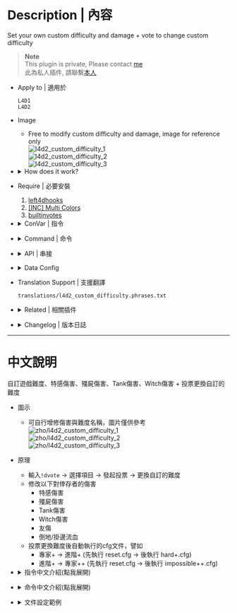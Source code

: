 # Description | 內容
Set your own custom difficulty and damage + vote to change custom difficulty

> __Note__ <br/>
This plugin is private, Please contact [me](/#私人插件列表-private-plugins-list)<br/>
此為私人插件, 請聯繫[本人](/#私人插件列表-private-plugins-list)

* Apply to | 適用於
	```
	L4D1
	L4D2
	```

* Image
	* Free to modify custom difficulty and damage, image for reference only
	<br/>![l4d2_custom_difficulty_1](image/l4d2_custom_difficulty_1.jpg)
	<br/>![l4d2_custom_difficulty_2](image/l4d2_custom_difficulty_2.jpg)
	<br/>![l4d2_custom_difficulty_3](image/l4d2_custom_difficulty_3.jpg)

* <details><summary>How does it work?</summary>

	* Type ```!dvote``` -> select custom difficulty -> call vote to change -> load custom difficulty
	* Modify custom difficulty name and damage, file is in [data/l4d2_custom_difficulty.cfg](addons/sourcemod/data/l4d2_custom_difficulty.cfg)
	* Auto exec cfg when switching difficulties, for example:
		* impossible+ -> hard+ (exec reset.cfg -> hard+.cfg)
		* hard+ -> impossible++ (exec reset.cfg -> impossible++.cfg)
</details>

* Require | 必要安裝
	1. [left4dhooks](https://forums.alliedmods.net/showthread.php?t=321696)
	2. [[INC] Multi Colors](https://github.com/fbef0102/L4D1_2-Plugins/releases/tag/Multi-Colors)
	3. [builtinvotes](https://github.com/fbef0102/Game-Private_Plugin/releases/tag/builtinvotes)

* <details><summary>ConVar | 指令</summary>

	* cfg/sourcemod/l4d2_custom_difficulty.cfg
		```php
		// 0=Plugin off, 1=Plugin on.
		l4d2_custom_difficulty_enable "1"

		// How many players at least to vote custom difficulty.
		l4d2_custom_difficulty_vote_need_player "4"
		```
</details>

* <details><summary>Command | 命令</summary>

	* **Vote To Change Custom Difficulty**
		```php
		sm_difficultyvote
		sm_dvote
		```

	* **(Server Cmd) Load custom difficulty by index, starting from 1**
		```php
		z_custom_difficulty_index <number>
		```
</details>

* <details><summary>API | 串接</summary>

	* [l4d2_custom_difficulty.inc](scripting/include/l4d2_custom_difficulty.inc)
		```php
		library name: l4d2_custom_difficulty
		```
</details>

* <details><summary>Data Config</summary>

	* Modify custom difficulty and damage
	* [data/l4d2_custom_difficulty.cfg](addons/sourcemod/data/l4d2_custom_difficulty.cfg)
		```php
		"l4d2_custom_difficulty"
		{
			"Total"
			{
				// There are 8 different difficulty
				"num"   "8"
				
				// Default, load Custom Difficulty by index (0=Off)
				"default" "5"
				
				// First Custom Difficulty, index is 1
				"1"
				{
					// Modify for your own settings
					...
				}

				...
			}
		}
		```
</details>

* Translation Support | 支援翻譯
	```
	translations/l4d2_custom_difficulty.phrases.txt
	```

* <details><summary>Related | 相關插件</summary>

	1. [l4d2_vote_manager3](https://github.com/fbef0102/L4D1_2-Plugins/tree/master/l4d2_vote_manager3): Unable to call valve vote if player does not have access
		* 沒有權限的玩家不能隨意發起官方投票
	2. [l4d2_vote_change](/L4D_插件/Server_伺服器/l4d2_vote_change): New Vote System (use L4D built-in votes UI)
		* 新型投票系統 (使用官方內建的投票)
</details>

* <details><summary>Changelog | 版本日誌</summary>

	* v1.3 (2024-8-16)
		* Update API

	* v1.2 (2024-7-29)
		* Also apply to l4d1 

	* v1.1 (2024-7-21)
		* Update Cmds
		* Update data
		* Update API

	* v1.0 (2024-7-17)
		* Initial Release
</details>

- - - -
# 中文說明
自訂遊戲難度、特感傷害、殭屍傷害、Tank傷害、Witch傷害 + 投票更換自訂的難度

* 圖示
	* 可自行增修傷害與難度名稱，圖片僅供參考
	<br/>![zho/l4d2_custom_difficulty_1](image/zho/l4d2_custom_difficulty_1.jpg)
	<br/>![zho/l4d2_custom_difficulty_2](image/zho/l4d2_custom_difficulty_2.jpg)
	<br/>![zho/l4d2_custom_difficulty_3](image/zho/l4d2_custom_difficulty_3.jpg)

* 原理
	* 輸入```!dvote``` -> 選擇項目 -> 發起投票 -> 更換自訂的難度
	* 修改以下對倖存者的傷害
		* 特感傷害
		* 殭屍傷害
		* Tank傷害
		* Witch傷害
		* 友傷
		* 倒地/掛邊流血
	* 投票更換難度後自動執行的cfg文件，譬如
		* 專家+ -> 進階+ (先執行 reset.cfg -> 後執行 hard+.cfg)
		* 進階+ -> 專家++ (先執行 reset.cfg -> 後執行 impossible++.cfg)
	
* <details><summary>指令中文介紹(點我展開)</summary>

	* cfg/sourcemod/l4d2_custom_difficulty.cfg
		```php
		// 0=插件關閉, 1=插件開啟.
		l4d2_custom_difficulty_enable "1"

		// 倖存者與特感隊伍總共要有X位真人玩家在場才能發起投票.
		l4d2_custom_difficulty_vote_need_player "4"
		```
</details>

* <details><summary>命令中文介紹(點我展開)</summary>

	* **打開選單投票更換難度**
		```php
		sm_difficultyvote
		sm_dvote
		```

	* **(伺服器專用) 強制載入該索引的自製難度, 索引數字從1開始**
		```php
		z_custom_difficulty_index <索引數字>
		```
</details>

* <details><summary>文件設定範例</summary>

	* 自由修改難度與傷害數值
	* [data/l4d2_custom_difficulty.cfg](addons/sourcemod/data/l4d2_custom_difficulty.cfg)
		```php
		"l4d2_custom_difficulty"
		{
			"Total"
			{
				// 有8種不同的遊戲難度
				"num"   "8"
				
				// 伺服器啟動後預設載入的自製難度	(0=不預設載入)
				"default" "5"
				
				// 第一個自製難度, 索引是1
				"1"
				{
					// 自行修改數據
					...
				}

				...
			}
		}
		```
</details>